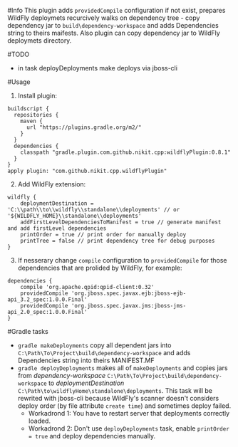 #Info
This plugin adds `providedCompile` configuration if not exist,
prepares WildFly deploymets recurcively walks on dependency
tree - copy dependency jar to `build\dependency-workspace` and
adds Dependencies string to theirs maifests.
Also plugin can copy dependency jar to WildFly deploymets directory.

#TODO
* in task deployDeployments make deploys via jboss-cli

#Usage
1. Install plugin:  
```
buildscript {
  repositories {
    maven {
      url "https://plugins.gradle.org/m2/"
    }
  }
  dependencies {
    classpath "gradle.plugin.com.github.nikit.cpp:wildflyPlugin:0.8.1"
  }
}
apply plugin: "com.github.nikit.cpp.wildflyPlugin"
```
2. Add WildFly extension:  
```
wildfly {
	deploymentDestination = 'C:\\path\\to\\wildfly\\standalone\\deployments' // or '${WILDFLY_HOME}\\standalone\\deployments'
	addFirstLevelDependenciesToManifest = true // generate manifest and add firstLevel dependencies
	printOrder = true // print order for manually deploy
	printTree = false // print dependency tree for debug purposes
}
```
3. If nesserary change `compile` configuration to `providedCompile` for those dependencies that are prolided by WildFly,
for example:  
```
dependencies {
	compile 'org.apache.qpid:qpid-client:0.32'
	providedCompile 'org.jboss.spec.javax.ejb:jboss-ejb-api_3.2_spec:1.0.0.Final'
	providedCompile 'org.jboss.spec.javax.jms:jboss-jms-api_2.0_spec:1.0.0.Final'
}
```

#Gradle tasks
* `gradle makeDeployments` copy all dependent jars into `C:\Path\To\Project\build\dependency-workspace`
and adds Dependencies string into theirs MANIFEST.MF
* `gradle deployDeployments` makes all of `makeDeployments` and copies jars from *dependency-workspace*
`C:\Path\To\Project\build\dependency-workspace` to *deploymentDestination* `C:\Path\to\wildflyHome\standalone\deployments`.
This task will be rewrited with jboss-cli because WildFly's scanner doesn't considers deploy order (by file attribute `create time`) and sometimes deploy failed.  
  * Workadrond 1:
You have to restart server that deployments correctly loaded.
  * Workadrond 2:
Don't use `deployDeployments` task, enable `printOrder = true` and deploy dependencies manually.
